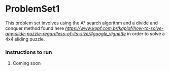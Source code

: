 # ProblemSet1

This problem set involves using the A* search algorithm and a divide and conquer method
found here *https://www.kopf.com.br/kaplof/how-to-solve-any-slide-puzzle-regardless-of-its-size/#google_vignette*
in order to solve a 4x4 sliding puzzle.

### Instructions to run
1. Coming soon